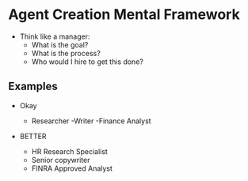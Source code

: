 # Agent Creation Mental Framework

- Think like a manager:
	- What is the goal?
	- What is the process?
	- Who would I hire to get this done?

## Examples

- Okay
	- Researcher
	-Writer
	-Finance Analyst

- BETTER
	- HR Research Specialist
	- Senior copywriter
	- FINRA Approved Analyst